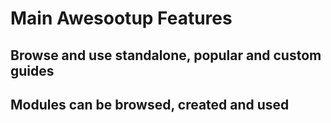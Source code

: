 # Main Awesootup Features

## Browse and use standalone, popular and custom guides

## Modules can be browsed, created and used
